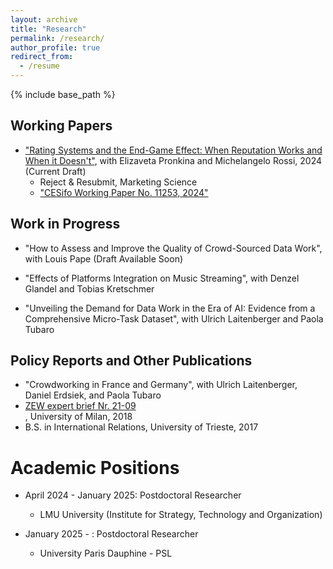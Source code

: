 ```yaml
---
layout: archive
title: "Research"
permalink: /research/
author_profile: true
redirect_from:
  - /resume
---
```


{% include base_path %}


Working Papers
----- 

* <a href="https://www.cesifo.org/en/publications/2024/working-paper/rating-systems-and-end-game-effect-when-reputation-works-and-when">"Rating Systems and the End-Game Effect: When Reputation Works and When it Doesn't"</a>, with Elizaveta Pronkina and Michelangelo Rossi, 2024 (Current Draft)
  * Reject & Resubmit, Marketing Science 
  * <a href="https://www.cesifo.org/en/publications/2024/working-paper/rating-systems-and-end-game-effect-when-reputation-works-and-when">"CESifo Working Paper No. 11253, 2024"</a>

Work in Progress
-----

* "How to Assess and Improve the Quality of Crowd-Sourced Data Work", with Louis Pape (Draft Available Soon)
  
* "Effects of Platforms Integration on Music Streaming", with Denzel Glandel and Tobias Kretschmer

* "Unveiling the Demand for Data Work in the Era of AI: Evidence from a Comprehensive Micro-Task Dataset", with Ulrich Laitenberger and Paola Tubaro

Policy Reports and Other Publications
-----
 
* "Crowdworking in France and Germany", with Ulrich Laitenberger, Daniel Erdsiek, and Paola Tubaro
* <a href="https://www.zew.de/publikationen/crowdworking-in-france-and-germany" target="_blank" rel="noopener noreferrer">ZEW expert brief Nr. 21-09 </a>      
, University of Milan, 2018
* B.S. in International Relations, University of Trieste, 2017

Academic Positions
======
* April 2024 - January 2025: Postdoctoral Researcher 
  * LMU University (Institute for Strategy, Technology and Organization)

* January 2025 - : Postdoctoral Researcher 
  * University Paris Dauphine - PSL

